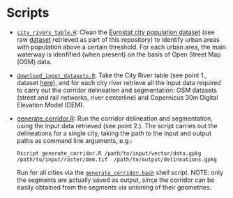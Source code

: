 # Scripts

* [`city_rivers_table.R`](./city_rivers_table.R): Clean the [Eurostat city population dataset](https://ec.europa.eu/eurostat/web/regions-and-cities) (see raw [dataset](../data/) retrieved as part of this repository) to identify urban areas with population above a certain threshold. For each urban area, the main waterway is idenfified (when present) on the basis of Open Street Map (OSM) data.

* [`download_input_datasets.R`](./download_input_datasets.R): Take the City River table (see point 1., dataset [here](../output/city_rivers.csv)), and for each city river retrieve all the input data required to carry out the corridor delineation and segmentation: OSM datasets (street and rail networks, river centerline) and Copernicus 30m Digital Elevation Model (DEM).

* [generate_corridor.R](./generate_corridor.R): Run the corridor delineation and segmentation, using the input data retrieved (see point 2.). The script carries out the delineations for a single city, taking the path to the input and output paths as command line arguments, e.g.:
  ```shell
  Rscript generate_corridor.R /path/to/input/vector/data.gpkg /path/to/input/raster/dem.tif  /path/to/output/delineations.gpkg
  ```
  Run for all cities via the [`generate_corridor.bash`](./generate_corridor.bash) shell script. NOTE: only the segments are actually saved as output, since the corridor can be easily obtained from the segments via unioning of their geometries.
